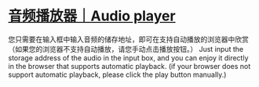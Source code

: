 # [音频播放器｜Audio player](cnbilinyj.github.io/other/audioPlayer.html)
您只需要在输入框中输入音频的储存地址，即可在支持自动播放的浏览器中欣赏（如果您的浏览器不支持自动播放，请您手动点击播放按钮。）
Just input the storage address of the audio in the input box, and you can enjoy it directly in the browser that supports automatic playback. (if your browser does not support automatic playback, please click the play button manually.)
